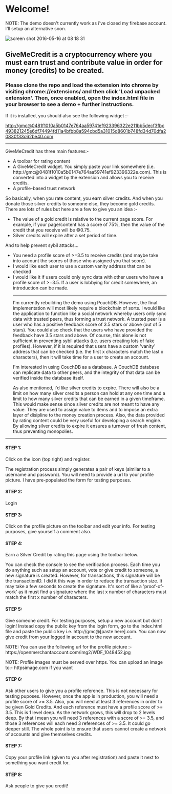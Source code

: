 <h1>Welcome!</h1>
<p>NOTE: The demo doesn't currently work as i've closed my firebase account. I'll setup an alternative soon.</p>

![screen shot 2016-05-16 at 08 18 31](https://cloud.githubusercontent.com/assets/4425844/16179331/2b68b3d6-365a-11e6-8ba6-ebc07e56c0f6.png)


<h2>GiveMeCredit is a cryptocurrency where you must earn trust and contribute value in order for money (credits) to be created.</h2>
<h3>Please clone the repo and load the extension into chrome by visiting chrome://extensions/ and then click 'Load unpacked extension'. Then, once enabled, open the index.html file in your browser to see a demo + further instructions.</h3>

<p>If it is installed, you should also see the following widget :-</p>
<p><a href="">http://gmc@0481f1010a5b0147e764aa59741ef923396322e211bb5decf3fbc493821245e6df74494fd11a4bfbb8a594cbd5a31015d8601b748fd34d70dfa20830f33c62be40.com</a></p>

<hr />
GiveMeCredit has three main features:-
<ul>
<li>
A toolbar for rating content
</li>
<li>
A GiveMeCredit widget. You simply paste your link somewhere (i.e. http://gmc@0481f1010a5b0147e764aa59741ef923396322e.com). This is converted into a widget by the extension and allows you to receive credits.
</li>
<li>
A profile-based trust network
</li>
</ul>
<p>So basically, when you rate content, you earn silver credits. And when you donate those silver credits to someone else, they become gold credits. There are lots of rules but here are a few to give you an idea :-</p>
<ul>
<li>The value of a gold credit is relative to the current page score. For example, if your page/content has a score of 75%, then the value of the credit that you receive will be ©0.75.</li>
<li>Silver credits will expire after a set period of time.</li>
</ul>
<p>And to help prevent sybil attacks...</p>

<ul>
<li>You need a profile score of >=3.5 to receive credits (and maybe take into account the scores of those who assigned you that score).</li>
<li>I would like each user to use a custom vanity address that can be checked</li>
<li>I would like it if users could only sync data with other users who have a profile score of >=3.5. If a user is lobbying for credit somewhere, an introduction can be made.</li>
<hr />
<p>I'm currently rebuilding the demo using PouchDB. However, the final implementation will most likely require a blockchain of sorts. I would like the application to function like a social network whereby users only sync data with trusted peers, thus forming a trust network. A trusted peer is a user who has a positive feedback score of 3.5 stars or above (out of 5 stars). You could also check that the users who have provided the feedback have 3.5 stars and above. Of course, this alone is not sufficient in preventing sybil attacks (i.e. users creating lots of fake profiles). However, if it is required that users have a custom 'vanity' address that can be checked (i.e. the first x characters match the last x characters), then it will take time for a user to create an account.</p><p>I'm interested in using CouchDB as a database. A CouchDB database can replicate data to other peers, and the integrity of that data can be verified inside the database itself.</p><p>
As also mentioned, i'd like silver credits to expire. There will also be a limit on how many silver credits a person can hold at any one time and a limit to how many silver credits that can be earned in a given timeframe. This would make sense since silver credits are not meant to have any value. They are used to assign value to items and to impose an extra layer of disipline to the money creation process. Also, the data provided by rating content could be very useful for developing a search engine. By allowing silver credits to expire it ensures a turnover of fresh content, thus preventing monopolies. 
</p>
</ul>
<hr />
<h4>STEP 1:</h4>
<p>Click on the icon (top right) and register.</p>
<p>The registration process simply generates a pair of keys (similar to a username and password). You will need to provide a url to your profile picture. I have pre-populated the form for testing purposes.</p>

<h4>STEP 2:</h4>
<p>Login</p>

<h4>STEP 3:</h4>
<p>Click on the profile picture on the toolbar and edit your info. For testing purposes, give yourself a comment also.</p>


<h4>STEP 4:</h4>

<p>Earn a Silver Credit by rating this page using the toolbar below.</p>
<p>You can check the console to see the verification process. Each time you do anything such as setup an account, vote or give credit to someone, a new signature is created. However, for transactions, this signature will be the transactionID. I did it this way in order to reduce the transaction size. It may take a few seconds to create the signature. It's sort of like a 'proof-of-work' as it must find a signature where the last x number of characters must match the first x number of characters.</p>


<h4>STEP 5:</h4>

<p>Give someone credit. For testing purposes, setup a new account but don't login! Instead copy the public key from the login form, go to the index.html file and paste the public key i.e. http://gmc@[paste here].com. You can now give credit from your logged in account to the new account.</p>
<p>NOTE: You can use the following url for the profile picture :- https://openmerchantaccount.com/img2/WDF_1048452.jpg</p>
<p>NOTE: Profile images must be served over https. You can upload an image to:- httpsimage.com if you want</p>


<h4>STEP 6:</h4>

<p>Ask other users to give you a profile reference. This is not necessary for testing puposes. However, once the app is in production, you will need a profile score of >= 3.5. Also, you will need at least 3 references in order to be given Gold Credits. And each reference must have a profile score of >= 3.5. This is 1 level deep. As the network grows, this will drop to 2 levels deep. By that i mean you will need 3 references with a score of >= 3.5, and those 3 references will each need 3 references of >= 3.5. It could go deeper still. The whole point is to ensure that users cannot create a network of accounts and give themselves credits.</p>

<h4>STEP 7:</h4>
<p>Copy your profile link (given to you after registration) and paste it next to something you want credit for.</p>


<h4>STEP 8:</h4>
<p>Ask people to give you credit!</p>
